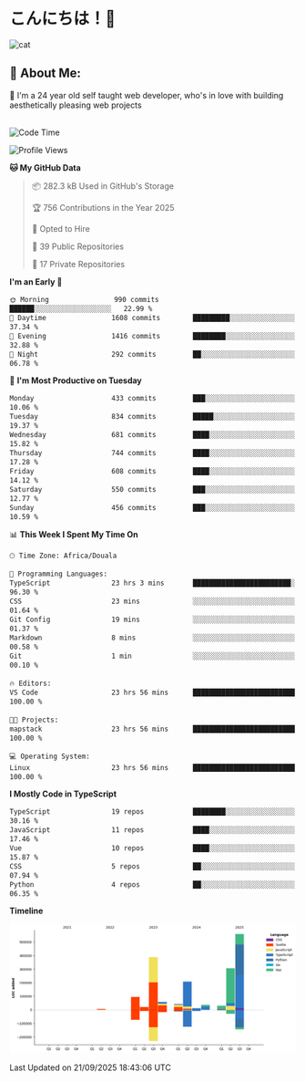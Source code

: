 

# こんにちは！🙂  
![cat](https://github.com/michaelnji/michaelnji/assets/73862378/606e99e9-2c18-4853-8722-991e4af8eae6)

## 💫 About Me:
🙂 I'm a 24 year old self taught web developer, who's in love with building aesthetically pleasing web projects <br><br>

<!--START_SECTION:waka-->
![Code Time](http://img.shields.io/badge/Code%20Time-1%2C415%20hrs%2022%20mins-blue)

![Profile Views](http://img.shields.io/badge/Profile%20Views-0-blue)

**🐱 My GitHub Data** 

> 📦 282.3 kB Used in GitHub's Storage 
 > 
> 🏆 756 Contributions in the Year 2025
 > 
> 💼 Opted to Hire
 > 
> 📜 39 Public Repositories 
 > 
> 🔑 17 Private Repositories 
 > 
**I'm an Early 🐤** 

```text
🌞 Morning                990 commits         ██████░░░░░░░░░░░░░░░░░░░   22.99 % 
🌆 Daytime                1608 commits        █████████░░░░░░░░░░░░░░░░   37.34 % 
🌃 Evening                1416 commits        ████████░░░░░░░░░░░░░░░░░   32.88 % 
🌙 Night                  292 commits         ██░░░░░░░░░░░░░░░░░░░░░░░   06.78 % 
```
📅 **I'm Most Productive on Tuesday** 

```text
Monday                   433 commits         ███░░░░░░░░░░░░░░░░░░░░░░   10.06 % 
Tuesday                  834 commits         █████░░░░░░░░░░░░░░░░░░░░   19.37 % 
Wednesday                681 commits         ████░░░░░░░░░░░░░░░░░░░░░   15.82 % 
Thursday                 744 commits         ████░░░░░░░░░░░░░░░░░░░░░   17.28 % 
Friday                   608 commits         ████░░░░░░░░░░░░░░░░░░░░░   14.12 % 
Saturday                 550 commits         ███░░░░░░░░░░░░░░░░░░░░░░   12.77 % 
Sunday                   456 commits         ███░░░░░░░░░░░░░░░░░░░░░░   10.59 % 
```


📊 **This Week I Spent My Time On** 

```text
🕑︎ Time Zone: Africa/Douala

💬 Programming Languages: 
TypeScript               23 hrs 3 mins       ████████████████████████░   96.30 % 
CSS                      23 mins             ░░░░░░░░░░░░░░░░░░░░░░░░░   01.64 % 
Git Config               19 mins             ░░░░░░░░░░░░░░░░░░░░░░░░░   01.37 % 
Markdown                 8 mins              ░░░░░░░░░░░░░░░░░░░░░░░░░   00.58 % 
Git                      1 min               ░░░░░░░░░░░░░░░░░░░░░░░░░   00.10 % 

🔥 Editors: 
VS Code                  23 hrs 56 mins      █████████████████████████   100.00 % 

🐱‍💻 Projects: 
mapstack                 23 hrs 56 mins      █████████████████████████   100.00 % 

💻 Operating System: 
Linux                    23 hrs 56 mins      █████████████████████████   100.00 % 
```

**I Mostly Code in TypeScript** 

```text
TypeScript               19 repos            ████████░░░░░░░░░░░░░░░░░   30.16 % 
JavaScript               11 repos            ████░░░░░░░░░░░░░░░░░░░░░   17.46 % 
Vue                      10 repos            ████░░░░░░░░░░░░░░░░░░░░░   15.87 % 
CSS                      5 repos             ██░░░░░░░░░░░░░░░░░░░░░░░   07.94 % 
Python                   4 repos             ██░░░░░░░░░░░░░░░░░░░░░░░   06.35 % 
```



**Timeline**

![Lines of Code chart](https://raw.githubusercontent.com/michaelnji/michaelnji/main/assets/bar_graph.png)


 Last Updated on 21/09/2025 18:43:06 UTC
<!--END_SECTION:waka-->
